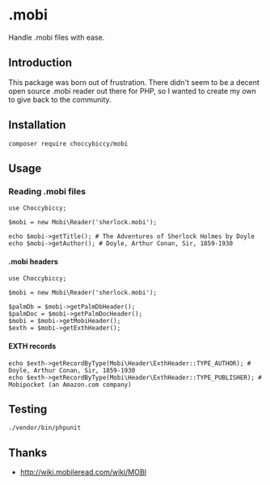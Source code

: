 # .mobi
Handle .mobi files with ease.

## Introduction
This package was born out of frustration. There didn't seem to be a
decent open source .mobi reader out there for PHP, so I wanted to 
create my own to give back to the community.

## Installation
```
composer require choccybiccy/mobi
```

## Usage
### Reading .mobi files
```
use Choccybiccy;

$mobi = new Mobi\Reader('sherlock.mobi');

echo $mobi->getTitle(); # The Adventures of Sherlock Holmes by Doyle
echo $mobi->getAuthor(); # Doyle, Arthur Conan, Sir, 1859-1930
```
#### .mobi headers
```
use Choccybiccy;

$mobi = new Mobi\Reader('sherlock.mobi');

$palmDb = $mobi->getPalmDbHeader();
$palmDoc = $mobi->getPalmDocHeader();
$mobi = $mobi->getMobiHeader();
$exth = $mobi->getExthHeader();
```

#### EXTH records
```
echo $exth->getRecordByType(Mobi\Header\ExthHeader::TYPE_AUTHOR); # Doyle, Arthur Conan, Sir, 1859-1930
echo $exth->getRecordByType(Mobi\Header\ExthHeader::TYPE_PUBLISHER); # Mobipocket (an Amazon.com company)
```

## Testing
```
./vendor/bin/phpunit
```

## Thanks
* http://wiki.mobileread.com/wiki/MOBI


